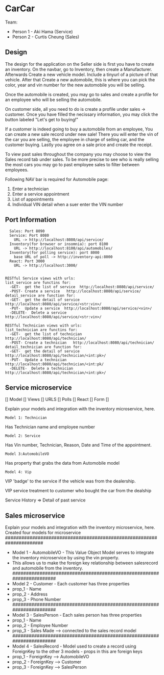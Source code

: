 # CarCar

Team:

* Person 1 - Aki Hama (Service)
* Person 2 - Curtis Cheung (Sales)

## Design
The design for the application on the Seller side is first you have to create an inventory. On the navbar, go to Inventory, then create a Manufacturer. Afterwards Create a new vehicle model. Include a tinyurl of a picture of that vehicle. After that Create a new automobile, this is where you can pick the color, year and vin number for the new automobile you will be selling.

Once the automobile is created, you may go to sales and create a profile for an employee who will be selling the automobile.

On customer side, all you need to do is create a profile under sales -> customer. Once you have filled the necissary information, you may click the button labeled "Let's get to buying!"

If a customer is indeed going to buy a automobile from an employee, You can create a new sale record under new sale! There you will enter the vin of the car you are selling, the employee in charge of selling car, and the customer buying. Lastly you agree on a sale price and create the receipt.

To view past sales throughout the company you may choose to view the Sales record tab under sales. To be more precise to see who is really selling the most cars you may go to past employee sales to filter between employees.


Following NAV bar is required for Automobile page:
1) Enter a technician
2) Enter a service appointment
3) List of appointments
4) Individual VIN detail when a suer enter the VIN number

## Port Information ##
      Sales: Port 8090
      Service: Port 8080
        URL -> http://localhost:8080/api/service/
      Inventory(for browser or insomnia): port 8100
        URL -> http://localhost:8100/api/automobiles/
      Inventory(for polling service): port 8000
        base URL of poll -> http://inventory-api:8000
      React: Port 3000
        URL -> http://localhost:3000/


    RESTful Service views with urls:
    list_service are functins for:
      -GET-  get the list of service  http://localhost:8080/api/service/
      -POST- Create a service   http://localhost:8080/api/service/
    detail_service are function for:
      -GET-  get the detail of service http://localhost:8080/api/service/<str:vin>/
      -PUT-  Update a service  http://localhost:8080/api/service/<vin>/
      -DELETE-  Delete a service  http://localhost:8080/api/service/<str:vin>/

    RESTful Technician views with urls:
    list_technician are functins for:
      -GET-  get the list of technician  http://localhost:8080/api/technician/
      -POST- Create a technician   http://localhost:8080/api/technician/
    detail_technician are function for:
      -GET-  get the detail of service http://localhost:8080/api/technician/<int:pk>/
      -PUT-  Update a technician  http://localhost:8080/api/technician/<int:pk/
      -DELETE-  Delete a technician  http://localhost:8080/api/technician/<int:pk>/

## Service microservice

[] Model
[] Views
[] URLS
[] Polls
[] React
  [] Form
  []

Explain your models and integration with the inventory
microservice, here.

    Model 1: Technician
  Has Technician name and employee number

    Model 2: Service
  Has Vin number, Technician, Reason, Date and Time of
  the appointment.

    Model 3:AutomobileVO
  Has property that grabs the data from Automobile model

    Model 4: Vip
  VIP 'badge' to the service if the vehicle was from the dealership.

VIP service treatment to customer who bought the car from the dealship

Service History => Detail of past service



## Sales microservice

Explain your models and integration with the inventory
microservice, here.
Created four models for microservice
######################################################################
- Model 1 - AutomobileVO - This Value Object Model serves to integrate the inventory microservice by using the vin property.
- This allows us to make the foreign key relationship between salesrecord and automobile from the inventory.
######################################################################
- Model 2 - Customer - Each customer has three properties 
- prop_1 - Name
- prop_2 - Address
- prop_3 - Phone Number
######################################################################
- Model 3 - SalesPerson - Each sales person has three properties
- prop_1 - Name
- prop_2 - Employee Number
- prop_3 - Sales Made --> connected to the sales record model
######################################################################
- Model 4 - SalesRecord - Model used to create a record using ForeignKey to the other 3 models - props in this are foreign keys
- prop_1 - ForeignKey --> AutomobileVO
- prop_2 - ForeignKey --> Customer
- prop_3 - ForeignKey --> SalesPerson

